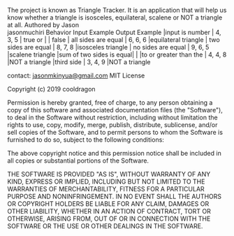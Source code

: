 The project is known as Triangle Tracker.
It is an application that will help us know whether a triangle is isosceles, equilateral, scalene or NOT a triangle at all.
Authored by Jason \
jasonmuchiri
       Behavior                Input Example               Output Example
|input is number          |        4, 3, 5              | true or |                                                       | false
| all sides are equal     |        6, 6, 6              |equilateral triangle
| two sides are equal     |        8, 7, 8              |isosceles triangle
| no sides are equal      |        9, 6, 5              |scalene triangle
|sum of two sides is equal|                             |
|to or greater than the   |        4, 4, 8              |NOT a triangle
|third side               |        3, 4, 9              |NOT a triangle

contact: jasonmkinyua@gmail.com
MIT License

Copyright (c) 2019 cooldragon

Permission is hereby granted, free of charge, to any person obtaining a copy
of this software and associated documentation files (the "Software"), to deal
in the Software without restriction, including without limitation the rights
to use, copy, modify, merge, publish, distribute, sublicense, and/or sell
copies of the Software, and to permit persons to whom the Software is
furnished to do so, subject to the following conditions:

The above copyright notice and this permission notice shall be included in all
copies or substantial portions of the Software.

THE SOFTWARE IS PROVIDED "AS IS", WITHOUT WARRANTY OF ANY KIND, EXPRESS OR
IMPLIED, INCLUDING BUT NOT LIMITED TO THE WARRANTIES OF MERCHANTABILITY,
FITNESS FOR A PARTICULAR PURPOSE AND NONINFRINGEMENT. IN NO EVENT SHALL THE
AUTHORS OR COPYRIGHT HOLDERS BE LIABLE FOR ANY CLAIM, DAMAGES OR OTHER
LIABILITY, WHETHER IN AN ACTION OF CONTRACT, TORT OR OTHERWISE, ARISING FROM,
OUT OF OR IN CONNECTION WITH THE SOFTWARE OR THE USE OR OTHER DEALINGS IN THE
SOFTWARE.
